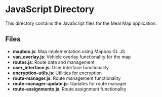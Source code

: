 # JavaScript Directory

This directory contains the JavaScript files for the Meal Map application.

## Files

- **mapbox.js**: Map implementation using Mapbox GL JS
- **van_overlay.js**: Vehicle overlay functionality for the map
- **routes.js**: Route data and management
- **user_interface.js**: User interface functionality
- **encryption-utils.js**: Utilities for encryption
- **route-manager.js**: Route management functionality
- **route-manager-update.js**: Updates for route manager
- **route-assignments.js**: Route assignment functionality